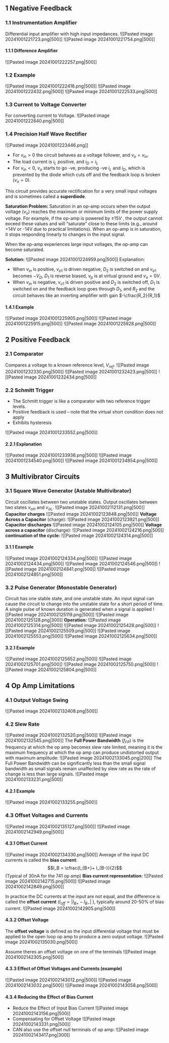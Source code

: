 
## 1 Negative Feedback
### 1.1 Instrumentation Amplifier
Differential input amplifier with high input impedances.
![[Pasted image 20241001221723.png|500]]
![[Pasted image 20241001221754.png|500]]

#### 1.1.1 Difference Amplifier

![[Pasted image 20241001222257.png|500]]

### 1.2 Example
![[Pasted image 20241001222418.png|500]]
![[Pasted image 20241001222432.png|500]]
![[Pasted image 20241001222533.png|500]]

### 1.3 Current to Voltage Converter
For converting current to Voltage.
![[Pasted image 20241001222640.png|500]]

### 1.4 Precision Half Wave Rectifier
![[Pasted image 20241001223446.png]]

- For $v_{in}>0$ the circuit behaves as a voltage follower, and $v_o = v_{in}$.
- The load current is $i_L$ positive, and  $i_D = i_L$ 
- For $v_{in} < 0$, $v_o$ starts to go -ve, producing -ve $i_L$ and $i_D$, which is prevented by the diode which cuts off and the feedback loop is broken ($v_o = 0$).

This circuit provides accurate rectification for a very small input voltages and is sometimes called a **superdiode**.

**Saturation Problem:**
Saturation in an op-amp occurs when the output voltage $( v_o )$ reaches the maximum or minimum limits of the power supply voltage. For example, if the op-amp is powered by $\pm 15V$ , the output cannot exceed these values and will “saturate” close to these limits (e.g., around  +14V or -14V  due to practical limitations).
When an op-amp is in saturation, it stops responding linearly to changes in the input signal.

When the op-amp experiences large input voltages, the op-amp can become saturated.

**Solution:**
![[Pasted image 20241001224959.png|500]]
Explanation:
- When $v_{in}$ is positive, $v_{o1}$ is driven negative, $D_2$ is switched on and $v_{o1}$ becomes $-V_D$, $D_1$ is reverse biased, $v_p$ is at virtual ground and $v_o = 0V$.
- When $v_{in}$ is negative, $v_{o1}$ is driven positive and $D_2$ is switched off, $D_1$ is switched on and the feedback loop goes through $D_1$, and $R_2$ and the circuit behaves like an inverting amplifier with gain $-\cfrac{R_2}{R_1}$ 

#### 1.4.1 Example
![[Pasted image 20241001225905.png|500]]
![[Pasted image 20241001225915.png|500]]
![[Pasted image 20241001225928.png|500]]

## 2 Positive Feedback

### 2.1 Comparator
Compares a voltage to a known reference level, $V_{ref}$.
![[Pasted image 20241001232330.png|500]]
![[Pasted image 20241001232423.png|500]]
![[Pasted image 20241001232434.png|500]]
### 2.2 Schmitt Trigger
- The Schmitt trigger is like a comparator with two reference trigger levels.
- Positive feedback is used – note that the virtual short condition does not apply
- Exhibits hysteresis

![[Pasted image 20241001233552.png|500]]
#### 2.2.1 Explanation
![[Pasted image 20241001233936.png|500]]
![[Pasted image 20241001234540.png|500]]
![[Pasted image 20241001234854.png|500]]


## 3 Multivibrator Circuits
### 3.1 Square Wave Generator (Astable Multivibrator)
Circuit oscillates between two unstable states. Output oscillates between two states $v_{oH}$ and $v_{oL}$.
![[Pasted image 20241002112131.png|500]]
**Capacitor charges**
![[Pasted image 20241002123848.png|500]]
**Voltage Across a Capacitor** (charge):
![[Pasted image 20241002123921.png|500]]
**Capacitor discharges**
![[Pasted image 20241002124105.png|500]]
**Voltage across a capacitor**  (discharge):
![[Pasted image 20241002124216.png|500]]
**continuation of the cycle:**
![[Pasted image 20241002124314.png|500]]

#### 3.1.1 Example
![[Pasted image 20241002124334.png|500]]
![[Pasted image 20241002124434.png|500]]
![[Pasted image 20241002124546.png|500]]
![[Pasted image 20241002124841.png|500]]
![[Pasted image 20241002124851.png|500]]

### 3.2 Pulse Generator (Monostable Generator)
Circuit has one stable state, and one unstable state. An input signal can cause the circuit to change into the unstable state for a short period of time.
A single pulse of known duration is generated when a signal is applied
![[Pasted image 20241002125119.png|500]]
![[Pasted image 20241002125128.png|300]]
**Operation:**
![[Pasted image 20241002125314.png|500]]
![[Pasted image 20241002125428.png|500]]
![[Pasted image 20241002125509.png|500]]
![[Pasted image 20241002125553.png|500]]
![[Pasted image 20241002125634.png|500]]

#### 3.2.1 Example
![[Pasted image 20241002125652.png|500]]
![[Pasted image 20241002125701.png|500]]
![[Pasted image 20241002125750.png|500]]
![[Pasted image 20241002125804.png|500]]
## 4 Op Amp Limitations

### 4.1 Output Voltage Swing
![[Pasted image 20241002132408.png|500]]

### 4.2 Slew Rate
![[Pasted image 20241002132520.png|500]]
![[Pasted image 20241002132545.png|500]]
The **Full Power Bandwidth** ($f_{FP}$) is the frequency at which the op amp becomes slew rate limited, meaning it is the maximum frequency at which the op amp can produce undistorted output with maximum amplitude:
![[Pasted image 20241002133045.png|200]]
The Full Power Bandwidth can be significantly less than the small signal bandwidth as small signals remain unaffected by slew rate as the rate of change is less than large signals.
![[Pasted image 20241002133231.png|500]]

#### 4.2.1 Example
![[Pasted image 20241002133255.png|500]]
### 4.3 Offset Voltages and Currents
![[Pasted image 20241002135127.png|500]]
![[Pasted image 20241002142949.png|500]]
#### 4.3.1 Offset Current
![[Pasted image 20241002134330.png|500]]
Average of the input DC currents is called the **bias current**:
$$I_B = \cfrac{I_{B+}+ I_{B-}}{2}$$
(Typical of 30nA for the 741 op amp)
**Bias current representation:**
![[Pasted image 20241002142715.png|500]]
![[Pasted image 20241002142849.png|500]]


In practice the DC currents at the input are not equal, and the difference is called the **offset current** ($I_{off} = |I_{B+}-I_{B-}|$ ), typically around 20-50% of bias current.
![[Pasted image 20241002142905.png|500]]


#### 4.3.2 Offset Voltage
The **offset voltage** is defined as the input differential voltage that must be applied to the open loop op amp to produce a zero output voltage.
![[Pasted image 20241002135030.png|500]]

Assume theres an offset voltage on one of the terminals
![[Pasted image 20241002142305.png|500]]

#### 4.3.3 Effect of Offset Voltages and Currents (example)

![[Pasted image 20241002143012.png|500]]
![[Pasted image 20241002143032.png|500]]
![[Pasted image 20241002143058.png|500]]

#### 4.3.4 Reducing the Effect of Bias Current
- Reduce the Effect of Input Bias Current 
![[Pasted image 20241002143156.png|500]]
- Compensating for Offset Voltage
![[Pasted image 20241002143331.png|500]]
- CAN also use the offset null terminals of op amp:
![[Pasted image 20241002143417.png|300]]

